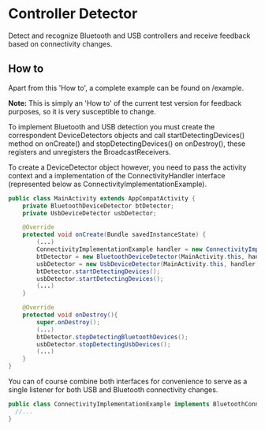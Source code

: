 # Controller Detector
Detect and recognize Bluetooth and USB controllers and receive feedback based on connectivity changes.

## How to
Apart from this 'How to', a complete example can be found on /example.

**Note:** This is simply an 'How to' of the current test version for feedback purposes, so it is very susceptible to change.

To implement Bluetooth and USB detection you must create the correspondent DeviceDetectors objects and call startDetectingDevices() method on onCreate() and stopDetectingDevices() on onDestroy(), these registers and unregisters the BroadcastReceivers.

To create a DeviceDetector object however, you need to pass the activity context and a implementation of the  ConnectivityHandler interface (represented below as ConnectivityImplementationExample).

```java
public class MainActivity extends AppCompatActivity {
    private BluetoothDeviceDetector btDetector;
    private UsbDeviceDetector usbDetector;

    @Override
    protected void onCreate(Bundle savedInstanceState) {
        (...)
        ConnectivityImplementationExample handler = new ConnectivityImplementationExample();
        btDetector = new BluetoothDeviceDetector(MainActivity.this, handler);
        usbDetector = new UsbDeviceDetector(MainActivity.this, handler);
        btDetector.startDetectingDevices();
        usbDetector.startDetectingDevices();
        (...)
    }

    @Override
    protected void onDestroy(){
        super.onDestroy();
        (...)
        btDetector.stopDetectingBluetoothDevices();
        usbDetector.stopDetectingUsbDevices();
        (...)
    }
}
```

You can of course combine both interfaces for convenience to serve as a single listener for both USB and Bluetooth connectivity changes.

```java
public class ConnectivityImplementationExample implements BluetoothConnectivityHandler, UsbConnectivityHandler {
  //...
}
```
